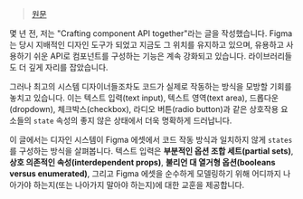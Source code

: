 > [원문](https://medium.com/@nathanacurtis/the-sorry-state-of-states-89dd4668737e)

몇 년 전, 저는 "Crafting component API together"라는 글을 작성했습니다. Figma는 당시 지배적인 디자인 도구가 되었고 지금도 그 위치를 유지하고 있으며, 유용하고 사용하기 쉬운 API로 컴포넌트를 구성하는 기능은 계속 강화되고 있습니다. 라이브러리들도 더 깊게 자리를 잡았습니다.

그러나 최고의 시스템 디자이너들조차도 코드가 실제로 작동하는 방식을 모방할 기회를 놓치고 있습니다. 이는 텍스트 입력(text input), 텍스트 영역(text area), 드롭다운(dropdown), 체크박스(checkbox), 라디오 버튼(radio button)과 같은 상호작용 요소들의 `state` 속성의 좋지 않은 상태에서 더욱 명확하게 드러납니다.

이 글에서는 디자인 시스템이 Figma 에셋에서 코드 작동 방식과 일치하지 않게 `states`를 구성하는 방식을 살펴봅니다. 텍스트 입력은 **부분적인 옵션 조합 세트(partial sets)**, **상호 의존적인 속성(interdependent props)**, **불리언 대 열거형 옵션(booleans versus enumerated)**, 그리고 Figma 에셋을 순수하게 모델링하기 위해 어디까지 나아가야 하는지(또는 나아가지 말아야 하는지)에 대한 교훈을 제공합니다.
